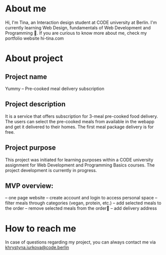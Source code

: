 # About me

Hi, I'm Tina, an Interaction design student at CODE
university at Berlin. I'm currently learning Web Design,
fundamentals of Web Development and Programming 👋.
If you are curious to know more about me, check my
portfolio website hi-tina.com



# About project

## Project name
Yummy – Pre-cooked meal delivery subscription

## Project description
It is a service that offers subscription for
3-meal pre-cooked food delivery. The users can
select the pre-cooked meals from available in
the webapp and get it delivered to their homes.
The first meal package delivery is for free.

## Project purpose
This project was initiated for learning
purposes within a CODE university assignment
for Web Development and Programming Basics courses.
The project development is currently in progress.

## MVP overview:
– one page website
– create account and login to access personal space
– filter meals through categories (vegan, protein, etc.)
– add selected meals to the order
– remove selected meals from the order
– add delivery address



# How to reach me

In case of questions regarding my project,
you can always contact me via khrystyna.iurkova@code.berlin
